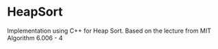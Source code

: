 # HeapSort
Implementation using C++ for Heap Sort. Based on the lecture from MIT Algorithm 6.006 - 4
